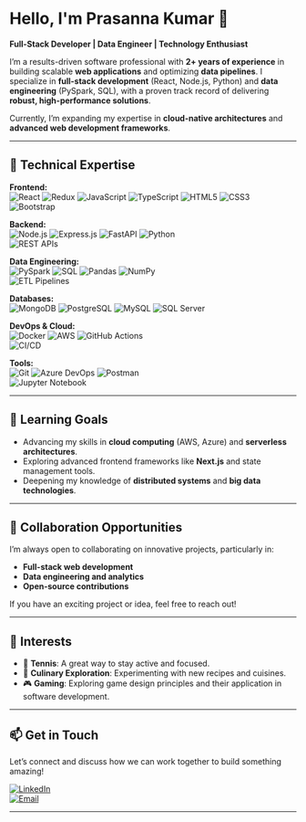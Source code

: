 # Hello, I'm Prasanna Kumar 👋  

**Full-Stack Developer | Data Engineer | Technology Enthusiast**  

I’m a results-driven software professional with **2+ years of experience** in building scalable **web applications** and optimizing **data pipelines**. I specialize in **full-stack development** (React, Node.js, Python) and **data engineering** (PySpark, SQL), with a proven track record of delivering **robust, high-performance solutions**.  

Currently, I’m expanding my expertise in **cloud-native architectures** and **advanced web development frameworks**.  

---

## 🔧 **Technical Expertise**  

**Frontend:**  
![React](https://img.shields.io/badge/-React-61DAFB?logo=react&logoColor=white&style=for-the-badge) 
![Redux](https://img.shields.io/badge/-Redux-764ABC?logo=redux&logoColor=white&style=for-the-badge) 
![JavaScript](https://img.shields.io/badge/-JavaScript-F7DF1E?logo=javascript&logoColor=black&style=for-the-badge) 
![TypeScript](https://img.shields.io/badge/-TypeScript-3178C6?logo=typescript&logoColor=white&style=for-the-badge) 
![HTML5](https://img.shields.io/badge/-HTML5-E34F26?logo=html5&logoColor=white&style=for-the-badge) 
![CSS3](https://img.shields.io/badge/-CSS3-1572B6?logo=css3&logoColor=white&style=for-the-badge) 
![Bootstrap](https://img.shields.io/badge/-Bootstrap-7952B3?logo=bootstrap&logoColor=white&style=for-the-badge)  

**Backend:**  
![Node.js](https://img.shields.io/badge/-Node.js-339933?logo=node.js&logoColor=white&style=for-the-badge) 
![Express.js](https://img.shields.io/badge/-Express.js-000000?logo=express&logoColor=white&style=for-the-badge) 
![FastAPI](https://img.shields.io/badge/-FastAPI-009688?logo=fastapi&logoColor=white&style=for-the-badge) 
![Python](https://img.shields.io/badge/-Python-3776AB?logo=python&logoColor=white&style=for-the-badge)  
![REST APIs](https://img.shields.io/badge/-REST%20APIs-005571?logo=api&logoColor=white&style=for-the-badge)  

**Data Engineering:**  
![PySpark](https://img.shields.io/badge/-PySpark-E25A1C?logo=apachespark&logoColor=white&style=for-the-badge) 
![SQL](https://img.shields.io/badge/-SQL-4479A1?logo=mysql&logoColor=white&style=for-the-badge) 
![Pandas](https://img.shields.io/badge/-Pandas-150458?logo=pandas&logoColor=white&style=for-the-badge) 
![NumPy](https://img.shields.io/badge/-NumPy-013243?logo=numpy&logoColor=white&style=for-the-badge)  
![ETL Pipelines](https://img.shields.io/badge/-ETL%20Pipelines-FF6F00?logo=dataiku&logoColor=white&style=for-the-badge)  

**Databases:**  
![MongoDB](https://img.shields.io/badge/-MongoDB-47A248?logo=mongodb&logoColor=white&style=for-the-badge) 
![PostgreSQL](https://img.shields.io/badge/-PostgreSQL-4169E1?logo=postgresql&logoColor=white&style=for-the-badge) 
![MySQL](https://img.shields.io/badge/-MySQL-4479A1?logo=mysql&logoColor=white&style=for-the-badge) 
![SQL Server](https://img.shields.io/badge/-SQL%20Server-CC2927?logo=microsoftsqlserver&logoColor=white&style=for-the-badge)  

**DevOps & Cloud:**  
![Docker](https://img.shields.io/badge/-Docker-2496ED?logo=docker&logoColor=white&style=for-the-badge) 
![AWS](https://img.shields.io/badge/-AWS-232F3E?logo=amazonaws&logoColor=white&style=for-the-badge) 
![GitHub Actions](https://img.shields.io/badge/-GitHub%20Actions-2088FF?logo=githubactions&logoColor=white&style=for-the-badge)  
![CI/CD](https://img.shields.io/badge/-CI%2FCD-006400?logo=gitlab&logoColor=white&style=for-the-badge)  

**Tools:**  
![Git](https://img.shields.io/badge/-Git-F05032?logo=git&logoColor=white&style=for-the-badge) 
![Azure DevOps](https://img.shields.io/badge/-Azure%20DevOps-0078D7?logo=azuredevops&logoColor=white&style=for-the-badge) 
![Postman](https://img.shields.io/badge/-Postman-FF6C37?logo=postman&logoColor=white&style=for-the-badge)  
![Jupyter Notebook](https://img.shields.io/badge/-Jupyter-F37626?logo=jupyter&logoColor=white&style=for-the-badge)  

---

## 🌱 **Learning Goals**  

- Advancing my skills in **cloud computing** (AWS, Azure) and **serverless architectures**.  
- Exploring advanced frontend frameworks like **Next.js** and state management tools.  
- Deepening my knowledge of **distributed systems** and **big data technologies**.  

---

## 🤝 **Collaboration Opportunities**  

I’m always open to collaborating on innovative projects, particularly in:  
- **Full-stack web development**  
- **Data engineering and analytics**  
- **Open-source contributions**  

If you have an exciting project or idea, feel free to reach out!  

---

## 🎯 **Interests**  

- 🎾 **Tennis**: A great way to stay active and focused.  
- 🍲 **Culinary Exploration**: Experimenting with new recipes and cuisines.  
- 🎮 **Gaming**: Exploring game design principles and their application in software development.  

---

## 📫 **Get in Touch**  

Let’s connect and discuss how we can work together to build something amazing!  

[![LinkedIn](https://img.shields.io/badge/LinkedIn-Connect-blue?style=for-the-badge&logo=linkedin)](https://www.linkedin.com/in/b-prasanna-kumar/)  
[![Email](https://img.shields.io/badge/Email-Reach%20Out-red?style=for-the-badge&logo=protonmail)](mailto:prasanna5399@protonmail.com)  

---
